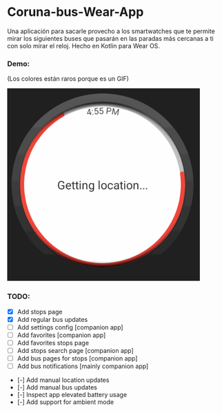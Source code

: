 # Coruna-bus-Wear-App
Una aplicación para sacarle provecho a los smartwatches que te permite mirar los siguientes buses que pasarán en las paradas más cercanas a ti con solo mirar el reloj. Hecho en Kotlin para Wear OS.

### Demo:
(Los colores están raros porque es un GIF)

![](https://github.com/LucaDangeloS/Coruna-bus-Wear-App/blob/main/demoV0.1.gif)

### TODO:
- [x] Add stops page
- [X] Add regular bus updates
- [ ] Add settings config [companion app]
- [ ] Add favorites [companion app]
- [ ] Add favorites stops page
- [ ] Add stops search page [companion app]
- [ ] Add bus pages for stops [companion app]
- [ ] Add bus notifications [mainly companion app]
- [-] Add manual location updates
- [-] Add manual bus updates
- [-] Inspect app elevated battery usage
- [-] Add support for ambient mode
